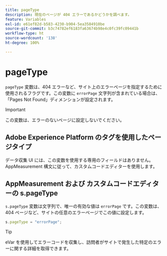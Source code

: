 ```yaml
---
title: pageType
description: 現在のページが 404 エラーであるかどうかを調べます。
feature: Variables
exl-id: e61ef82d-b583-4230-b904-5ea3584910be
source-git-commit: b3c74782ef6183fa63674b98e4c0fc39fc09441b
workflow-type: ht
source-wordcount: '138'
ht-degree: 100%

---
```


# pageType

`pageType` 変数は、404 エラーなど、サイト上のエラーページを指定するために使用されるフラグです。この変数に `errorPage` 文字列が含まれている場合は、「Pages Not Found」ディメンションが設定されます。

>[!IMPORTANT]
>
> この変数は、エラーのないページに設定しないでください。

## Adobe Experience Platform のタグを使用したページタイプ

データ収集 UI には、この変数を使用する専用のフィールドはありません。AppMeasurement 構文に従って、カスタムコードエディターを使用します。

## AppMeasurement および カスタムコードエディターの s.pageType

`s.pageType` 変数は文字列で、唯一の有効な値は `errorPage` です。この変数は、404 ページなど、サイトの任意のエラーページでこの値に設定します。

```js
s.pageType = "errorPage";
```

>[!TIP]
>
> eVar を使用してエラーコードを収集し、訪問者がサイトで発生した特定のエラーに関する詳細を取得できます。
